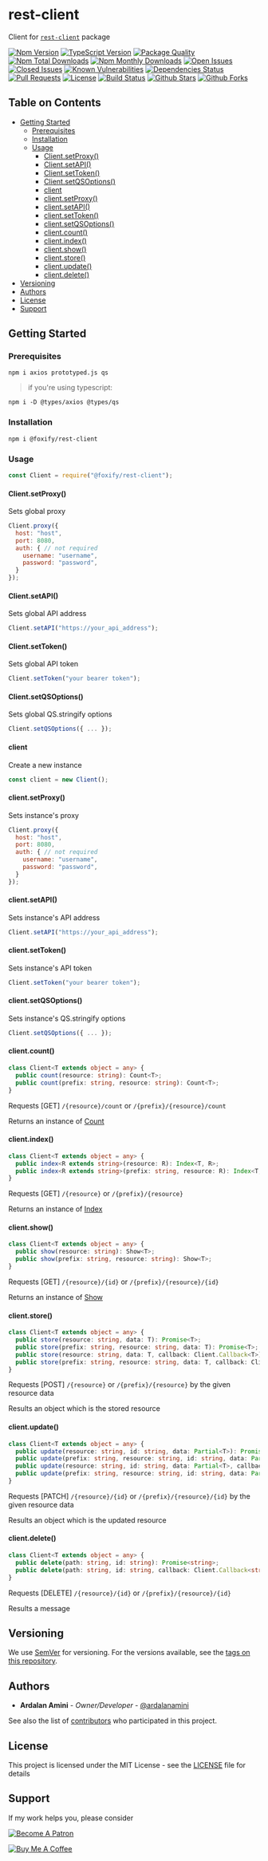 # rest-client <!-- omit in toc -->

Client for [`rest-client`](https://github.com/foxifyjs/rest-client) package

[![Npm Version](https://img.shields.io/npm/v/rest-client.svg)](https://www.npmjs.com/package/rest-client)
[![TypeScript Version](https://img.shields.io/npm/types/rest-client.svg)](https://www.typescriptlang.org)
[![Package Quality](https://npm.packagequality.com/shield/rest-client.svg)](https://packagequality.com/#?package=rest-client)
[![Npm Total Downloads](https://img.shields.io/npm/dt/rest-client.svg)](https://www.npmjs.com/package/rest-client)
[![Npm Monthly Downloads](https://img.shields.io/npm/dm/rest-client.svg)](https://www.npmjs.com/package/rest-client)
[![Open Issues](https://img.shields.io/github/issues-raw/foxifyjs/rest-client.svg)](https://github.com/foxifyjs/rest-client/issues?q=is%3Aopen+is%3Aissue)
[![Closed Issues](https://img.shields.io/github/issues-closed-raw/foxifyjs/rest-client.svg)](https://github.com/foxifyjs/rest-client/issues?q=is%3Aissue+is%3Aclosed)
[![Known Vulnerabilities](https://snyk.io/test/github/foxifyjs/rest-client/badge.svg?targetFile=package.json)](https://snyk.io/test/github/foxifyjs/rest-client?targetFile=package.json)
[![Dependencies Status](https://david-dm.org/foxifyjs/rest-client.svg)](https://david-dm.org/foxifyjs/rest-client)
[![Pull Requests](https://img.shields.io/badge/PRs-Welcome-brightgreen.svg)](https://github.com/foxifyjs/rest-client/pulls)
[![License](https://img.shields.io/github/license/foxifyjs/rest-client.svg)](https://github.com/foxifyjs/rest-client/blob/master/LICENSE)
[![Build Status](https://api.travis-ci.com/foxifyjs/rest-client.svg?branch=master)](https://travis-ci.com/foxifyjs/rest-client)
[![Github Stars](https://img.shields.io/github/stars/foxifyjs/rest-client.svg?style=social&label=Stars)](https://github.com/foxifyjs/rest-client)
[![Github Forks](https://img.shields.io/github/forks/foxifyjs/rest-client.svg?style=social&label=Fork)](https://github.com/foxifyjs/rest-client)

## Table on Contents <!-- omit in toc -->

- [Getting Started](#getting-started)
  - [Prerequisites](#prerequisites)
  - [Installation](#installation)
  - [Usage](#usage)
    - [Client.setProxy()](#clientsetproxy)
    - [Client.setAPI()](#clientsetapi)
    - [Client.setToken()](#clientsettoken)
    - [Client.setQSOptions()](#clientsetqsoptions)
    - [client](#client)
    - [client.setProxy()](#clientsetproxy)
    - [client.setAPI()](#clientsetapi)
    - [client.setToken()](#clientsettoken)
    - [client.setQSOptions()](#clientsetqsoptions)
    - [client.count()](#clientcount)
    - [client.index()](#clientindex)
    - [client.show()](#clientshow)
    - [client.store()](#clientstore)
    - [client.update()](#clientupdate)
    - [client.delete()](#clientdelete)
- [Versioning](#versioning)
- [Authors](#authors)
- [License](#license)
- [Support](#support)

## Getting Started

### Prerequisites

`npm i axios prototyped.js qs`

> if you're using typescript:

`npm i -D @types/axios @types/qs`

### Installation

`npm i @foxify/rest-client`

### Usage

```javascript
const Client = require("@foxify/rest-client");
```

#### Client.setProxy()

Sets global proxy

```javascript
Client.proxy({
  host: "host",
  port: 8080,
  auth: { // not required
    username: "username",
    password: "password",
  }
});
```

#### Client.setAPI()

Sets global API address

```javascript
Client.setAPI("https://your_api_address");
```

#### Client.setToken()

Sets global API token

```javascript
Client.setToken("your bearer token");
```

#### Client.setQSOptions()

Sets global QS.stringify options

```javascript
Client.setQSOptions({ ... });
```

#### client

Create a new instance

```javascript
const client = new Client();
```

#### client.setProxy()

Sets instance's proxy

```javascript
Client.proxy({
  host: "host",
  port: 8080,
  auth: { // not required
    username: "username",
    password: "password",
  }
});
```

#### client.setAPI()

Sets instance's API address

```javascript
Client.setAPI("https://your_api_address");
```

#### client.setToken()

Sets instance's API token

```javascript
Client.setToken("your bearer token");
```

#### client.setQSOptions()

Sets instance's QS.stringify options

```javascript
Client.setQSOptions({ ... });
```

#### client.count()

```typescript
class Client<T extends object = any> {
  public count(resource: string): Count<T>;
  public count(prefix: string, resource: string): Count<T>;
}
```

Requests \[GET\] `/{resource}/count` or `/{prefix}/{resource}/count`

Returns an instance of [Count](Count.md)

#### client.index()

```typescript
class Client<T extends object = any> {
  public index<R extends string>(resource: R): Index<T, R>;
  public index<R extends string>(prefix: string, resource: R): Index<T, R>;
}
```

Requests \[GET\] `/{resource}` or `/{prefix}/{resource}`

Returns an instance of [Index](Index.md)

#### client.show()

```typescript
class Client<T extends object = any> {
  public show(resource: string): Show<T>;
  public show(prefix: string, resource: string): Show<T>;
}
```

Requests \[GET\] `/{resource}/{id}` or `/{prefix}/{resource}/{id}`

Returns an instance of [Show](Show.md)

#### client.store()

```typescript
class Client<T extends object = any> {
  public store(resource: string, data: T): Promise<T>;
  public store(prefix: string, resource: string, data: T): Promise<T>;
  public store(resource: string, data: T, callback: Client.Callback<T>): void;
  public store(prefix: string, resource: string, data: T, callback: Client.Callback<T>): void;
}
```

Requests [POST] `/{resource}` or `/{prefix}/{resource}` by the given resource data

Results an object which is the stored resource

#### client.update()

```typescript
class Client<T extends object = any> {
  public update(resource: string, id: string, data: Partial<T>): Promise<T>;
  public update(prefix: string, resource: string, id: string, data: Partial<T>): Promise<T>;
  public update(resource: string, id: string, data: Partial<T>, callback: Client.Callback<T>): void;
  public update(prefix: string, resource: string, id: string, data: Partial<T>, callback: Client.Callback<T>): void;
}
```

Requests [PATCH] `/{resource}/{id}` or `/{prefix}/{resource}/{id}` by the given resource data

Results an object which is the updated resource

#### client.delete()

```typescript
class Client<T extends object = any> {
  public delete(path: string, id: string): Promise<string>;
  public delete(path: string, id: string, callback: Client.Callback<string>): void;
}
```

Requests [DELETE] `/{resource}/{id}` or `/{prefix}/{resource}/{id}`

Results a message

## Versioning

We use [SemVer](http://semver.org) for versioning. For the versions available, see the [tags on this repository](https://github.com/foxifyjs/rest-client/tags).

## Authors

- **Ardalan Amini** - *Owner/Developer* - [@ardalanamini](https://github.com/ardalanamini)

See also the list of [contributors](https://github.com/foxifyjs/rest-client/contributors) who participated in this project.

## License

This project is licensed under the MIT License - see the [LICENSE](LICENSE) file for details

## Support

If my work helps you, please consider

[![Become A Patron](https://c5.patreon.com/external/logo/become_a_patron_button.png)](https://www.patreon.com/ardalanamini)

[![Buy Me A Coffee](https://www.buymeacoffee.com/assets/img/custom_images/orange_img.png)](https://www.buymeacoffee.com/ardalanamini)
